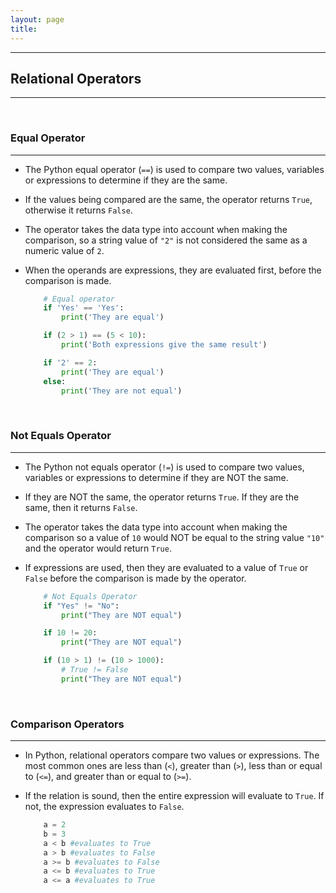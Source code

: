 ```yaml
---
layout: page
title:
---
```

***
## Relational Operators
***

&nbsp;
### Equal Operator
***

- The Python equal operator (`==`) is used to compare two values, variables or expressions to determine if they are the same.

- If the values being compared are the same, the operator returns `True`, otherwise it returns `False`.

- The operator takes the data type into account when making the comparison, so a string value of `"2"` is not considered the same as a numeric value of `2`.

- When the operands are expressions, they are evaluated first, before the comparison is made.

    ```python
        # Equal operator
        if 'Yes' == 'Yes':
            print('They are equal')

        if (2 > 1) == (5 < 10):
            print('Both expressions give the same result')

        if '2' == 2:
            print('They are equal')
        else:
            print('They are not equal')
    ```

&nbsp;
### Not Equals Operator
***

- The Python not equals operator (`!=`) is used to compare two values, variables or expressions to determine if they are NOT the same.

- If they are NOT the same, the operator returns `True`. If they are the same, then it returns `False`.

- The operator takes the data type into account when making the comparison so a value of `10` would NOT be equal to the string value `"10"` and the operator would return `True`.

- If expressions are used, then they are evaluated to a value of `True` or `False` before the comparison is made by the operator.

    ```python
        # Not Equals Operator
        if "Yes" != "No":
            print("They are NOT equal")

        if 10 != 20:
            print("They are NOT equal")

        if (10 > 1) != (10 > 1000):
            # True != False
            print("They are NOT equal")
    ```

&nbsp;
### Comparison Operators
***

- In Python, relational operators compare two values or expressions. The most common ones are less than (`<`), greater than (`>`), less than or equal to (`<=`), and greater than or equal to (`>=`).

- If the relation is sound, then the entire expression will evaluate to `True`. If not, the expression evaluates to `False`.

    ```python
        a = 2
        b = 3
        a < b #evaluates to True
        a > b #evaluates to False
        a >= b #evaluates to False
        a <= b #evaluates to True
        a <= a #evaluates to True
    ```